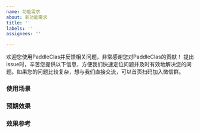 ```yaml
---
name: 功能需求
about: 新功能需求
title: ''
labels: ''
assignees: ''

---
```


欢迎您使用PaddleClas并反馈相关问题，非常感谢您对PaddleClas的贡献！
提出issue时，辛苦您提供以下信息，方便我们快速定位问题并及时有效地解决您的问题。如果您的问题比较复杂，想与我们直接交流，可以首页扫码加入微信群。
<!-- 写在这对符号中的内容会被隐藏 -->
###  使用场景
<!-- 请您描述您的使用场景 -->
###  预期效果
<!-- 请描述您预期的功能效果 -->
### 效果参考
<!-- 如果有其他产品或开源项目实现了此功能，您可以在此列出 -->
